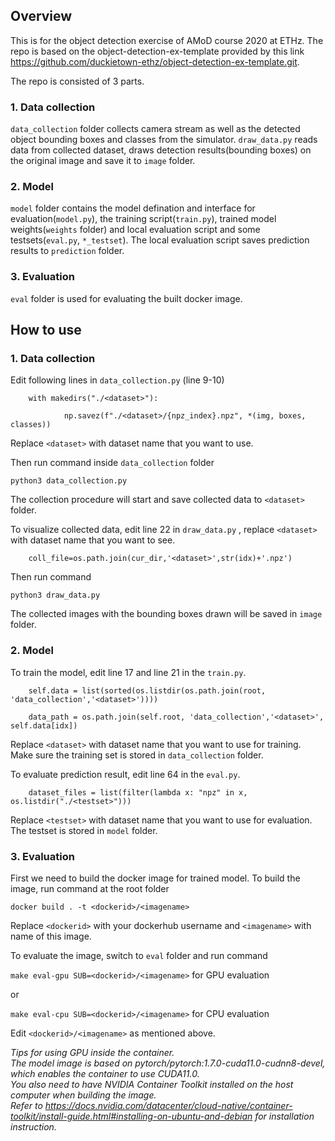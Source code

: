 ## Overview 
This is for the object detection exercise of AMoD course 2020 at ETHz. The repo is based on the object-detection-ex-template provided by this link https://github.com/duckietown-ethz/object-detection-ex-template.git.

The repo is consisted of 3 parts.

### 1. Data collection
`data_collection` folder collects camera stream as well as the detected object bounding boxes and classes from the simulator. `draw_data.py` reads data from collected dataset, draws detection results(bounding boxes) on the original image and save it to `image` folder.

### 2. Model
`model` folder contains the model defination and interface for evaluation(`model.py`), the training script(`train.py`), trained model weights(`weights` folder) and local evaluation script and some testsets(`eval.py`, `*_testset`). The local evaluation script saves prediction results to `prediction` folder.

### 3. Evaluation
`eval` folder is used for evaluating the built docker image.

## How to use
### 1. Data collection
Edit following lines in `data_collection.py` (line 9-10)

        with makedirs("./<dataset>"):

                np.savez(f"./<dataset>/{npz_index}.npz", *(img, boxes, classes))
        
        
Replace `<dataset>` with dataset name that you want to use.

Then run command inside `data_collection` folder

`python3 data_collection.py`

The collection procedure will start and save collected data to `<dataset>` folder.

To visualize collected data, edit line 22 in `draw_data.py` , replace `<dataset>` with dataset name that you want to see.

        coll_file=os.path.join(cur_dir,'<dataset>',str(idx)+'.npz')

Then run command

`python3 draw_data.py`

The collected images with the bounding boxes drawn will be saved in `image` folder.

### 2. Model
To train the model, edit line 17 and line 21 in the `train.py`.

        self.data = list(sorted(os.listdir(os.path.join(root, 'data_collection','<dataset>'))))

        data_path = os.path.join(self.root, 'data_collection','<dataset>', self.data[idx])

Replace `<dataset>` with dataset name that you want to use for training. Make sure the training set is stored in `data_collection` folder.

To evaluate prediction result, edit line 64 in the `eval.py`.

        dataset_files = list(filter(lambda x: "npz" in x, os.listdir("./<testset>")))

Replace `<testset>` with dataset name that you want to use for evaluation. The testset is stored in `model` folder. 

### 3. Evaluation
First we need to build the docker image for trained model. To build the image, run command at the root folder

`docker build . -t <dockerid>/<imagename>`

Replace `<dockerid>` with your dockerhub username and `<imagename>` with name of this image.

To evaluate the image, switch to `eval` folder and run command

`make eval-gpu SUB=<dockerid>/<imagename>` for GPU evaluation

or

`make eval-cpu SUB=<dockerid>/<imagename>` for CPU evaluation

Edit `<dockerid>/<imagename>` as mentioned above.

*Tips for using GPU inside the container.    
The model image is based on pytorch/pytorch:1.7.0-cuda11.0-cudnn8-devel, which enables the container to use CUDA11.0.     
You also need to have NVIDIA Container Toolkit installed on the host computer when building the image.        
Refer to https://docs.nvidia.com/datacenter/cloud-native/container-toolkit/install-guide.html#installing-on-ubuntu-and-debian for installation instruction.*
